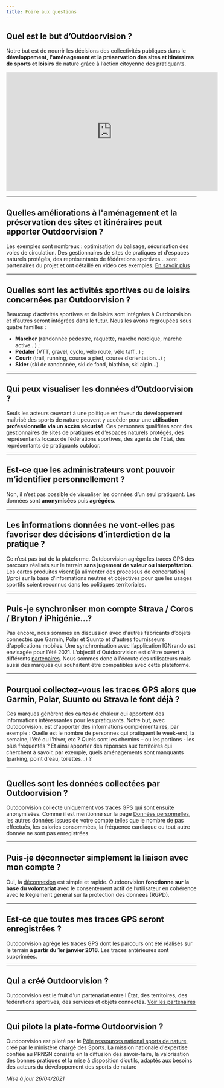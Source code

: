 ```yaml
---
title: Foire aux questions
---
```


## Quel est le but d’Outdoorvision&nbsp;?

Notre but est de nourrir les décisions des collectivités publiques dans le **développement, l'aménagement et la préservation des sites et itinéraires de sports et loisirs** de nature grâce à l’action citoyenne des pratiquants.

<iframe width="560" height="315" src="https://www.youtube.com/embed/Sua7VDlhBs4" title="YouTube video player" frameborder="0" allow="accelerometer; autoplay; clipboard-write; encrypted-media; gyroscope; picture-in-picture" allowfullscreen></iframe>

---

## Quelles améliorations à l'aménagement et la préservation des sites et itinéraires peut apporter Outdoorvision&nbsp;?

Les exemples sont nombreux : optimisation du balisage, sécurisation des voies de circulation. Des gestionnaires de sites de pratiques et d’espaces naturels protégés, des représentants de fédérations sportives... sont partenaires du projet et ont détaillé en vidéo ces exemples. [En savoir plus](/pro)

---

## Quelles sont les activités sportives ou de loisirs concernées par Outdoorvision&nbsp;?
Beaucoup d’activités sportives et de loisirs sont intégrées à Outdoorvision et d’autres seront intégrées dans le futur. Nous les avons regroupées sous quatre familles :
* **Marcher** (randonnée pédestre, raquette, marche nordique, marche active…) ;
* **Pédaler** (VTT, gravel, cyclo, vélo route, vélo taff…) ;
* **Courir** (trail, running, course à pied, course d’orientation…) ;
* **Skier** (ski de randonnée, ski de fond, biathlon, ski alpin…).

---

## Qui peux visualiser les données d’Outdoorvision ?
Seuls les acteurs œuvrant à une politique en faveur du développement maîtrisé des sports de nature peuvent y accéder pour une **utilisation professionnelle via un accès sécurisé**. Ces personnes qualifiées sont des gestionnaires de sites de pratiques et d’espaces naturels protégés, des représentants locaux de fédérations sportives, des agents de l’État, des représentants de pratiquants outdoor.

---

## Est-ce que les administrateurs vont pouvoir m’identifier personnellement&nbsp;?
Non, il n’est pas possible de visualiser les données d’un seul pratiquant. Les données sont **anonymisées** puis **agrégées**.

---

## Les informations données ne vont-elles pas favoriser des décisions d’interdiction de la pratique&nbsp;?
Ce n’est pas but de la plateforme. Outdoorvision agrège les traces GPS des parcours réalisés sur le terrain **sans jugement de valeur ou interprétation**. Les cartes produites visent [à alimenter des processus de concertation] (/pro) sur la base d’informations neutres et objectives pour que les usages sportifs soient reconnus dans les politiques territoriales.

---

## Puis-je synchroniser mon compte Strava / Coros / Bryton / iPhigénie...?
Pas encore, nous sommes en discussion avec d'autres fabricants d’objets connectés que Garmin, Polar et Suunto et d'autres fournisseurs d'applications mobiles. Une synchronisation avec l’application IGNrando est envisagée pour l’été 2021.
L’objectif d'Outdoorvision est d'être ouvert à différents [partenaires](/partenaires). Nous sommes donc à l'écoute des utilisateurs mais aussi des marques qui souhaitent être compatibles avec cette plateforme.

---

## Pourquoi collectez-vous les traces GPS alors que Garmin, Polar, Suunto ou Strava le font déjà&nbsp;?
Ces marques génèrent des cartes de chaleur qui apportent des informations intéressantes pour les pratiquants. Notre but, avec Outdoorvision, est d'apporter des informations complémentaires, par exemple :
Quelle est le nombre de personnes qui pratiquent le week-end, la semaine, l'été ou l'hiver, etc ? Quels sont les chemins – ou les portions - les plus fréquentés ? Et ainsi apporter des réponses aux territoires qui cherchent à savoir, par exemple, quels aménagements sont manquants (parking, point d'eau, toilettes...)&nbsp;?

---

## Quelles sont les données collectées par Outdoorvision&nbsp;?
Outdoorvision collecte uniquement vos traces GPS qui sont ensuite anonymisées. Comme il est mentionné sur la page [Données personnelles](/donnees-personnelles), les autres données issues de votre compte telles que le nombre de pas effectués, les calories consommées, la fréquence cardiaque ou tout autre donnée ne sont pas enregistrées.

---

## Puis-je déconnecter simplement la liaison avec mon compte&nbsp;?
Oui, la [déconnexion](/donnees-personnelles) est simple et rapide. Outdoorvision **fonctionne sur la base du volontariat** avec le consentement actif de l’utilisateur en cohérence avec le Règlement général sur la protection des données (RGPD).

---

## Est-ce que toutes mes traces GPS seront enregistrées&nbsp;?
Outdoorvision agrège les traces GPS dont les parcours ont été réalisés sur le terrain **à partir du 1er&nbsp;janvier&nbsp;2018**. Les traces antérieures sont supprimées.

---

## Qui a créé Outdoorvision&nbsp;?
Outdoorvision est le fruit d'un partenariat entre l'État, des territoires, des fédérations sportives, des services et objets connectés. [Voir les partenaires](/partenaires)

---

## Qui pilote la plate-forme Outdoorvision&nbsp;?
Outdoorvision est piloté par le [Pôle ressources national sports de nature](https://www.sportsdenature.gouv.fr), créé par le ministère chargé des Sports. La mission nationale d'expertise confiée au PRNSN consiste en la diffusion des savoir-faire, la valorisation des bonnes pratiques et la mise à disposition d’outils, adaptés aux besoins des acteurs du développement des sports de nature


	
*Mise à jour 26/04/2021*
